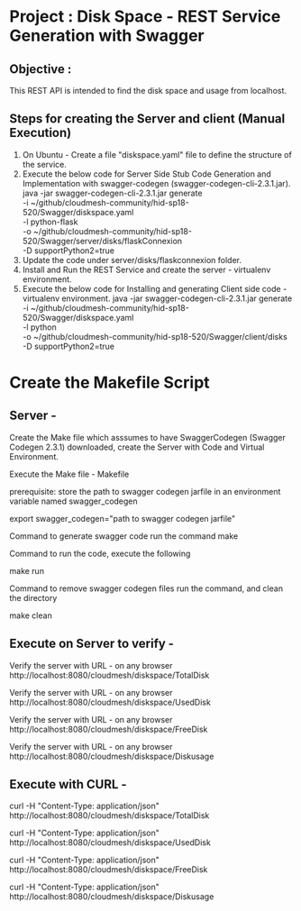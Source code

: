 ﻿# Project : Disk Space - REST Service Generation with Swagger

## Objective :

This REST API is intended to find the disk space and  usage from localhost.

## Steps for creating the Server and client (Manual Execution)
1. On Ubuntu - Create a file "diskspace.yaml" file to define the structure of the service. 
2. Execute the below code for Server Side Stub Code Generation and Implementation with swagger-codegen (swagger-codegen-cli-2.3.1.jar).
java -jar swagger-codegen-cli-2.3.1.jar generate \
-i ~/github/cloudmesh-community/hid-sp18-520/Swagger/diskspace.yaml \
-l python-flask \
-o ~/github/cloudmesh-community/hid-sp18-520/Swagger/server/disks/flaskConnexion \
-D supportPython2=true
3. Update the code under server/disks/flaskconnexion folder.
4. Install and Run the REST Service and create the server - virtualenv environment.
5. Execute the below code for Installing and generating Client side code - virtualenv environment.
java -jar swagger-codegen-cli-2.3.1.jar generate \
-i ~/github/cloudmesh-community/hid-sp18-520/Swagger/diskspace.yaml \
-l python \
-o ~/github/cloudmesh-community/hid-sp18-520/Swagger/client/disks \
-D supportPython2=true

# Create the Makefile Script
## Server - 
Create the Make file which asssumes to have SwaggerCodegen (Swagger Codegen 2.3.1) downloaded, create the Server with Code and Virtual Environment. 

Execute the Make file - Makefile

prerequisite: store the path to swagger codegen jarfile in an environment variable named swagger_codegen

export swagger_codegen="path to swagger codegen jarfile"

Command to generate swagger code run the command
make

Command to run the code, execute the following

make run

Command to remove swagger codegen files run the command, and clean the directory

make clean


## Execute on Server to verify - 
Verify the server with URL - on any browser http://localhost:8080/cloudmesh/diskspace/TotalDisk 

Verify the server with URL - on any browser http://localhost:8080/cloudmesh/diskspace/UsedDisk 

Verify the server with URL - on any browser http://localhost:8080/cloudmesh/diskspace/FreeDisk 

Verify the server with URL - on any browser http://localhost:8080/cloudmesh/diskspace/Diskusage 


## Execute with CURL - 
curl -H "Content-Type: application/json" http://localhost:8080/cloudmesh/diskspace/TotalDisk

curl -H "Content-Type: application/json" http://localhost:8080/cloudmesh/diskspace/UsedDisk

curl -H "Content-Type: application/json" http://localhost:8080/cloudmesh/diskspace/FreeDisk

curl -H "Content-Type: application/json" http://localhost:8080/cloudmesh/diskspace/Diskusage

